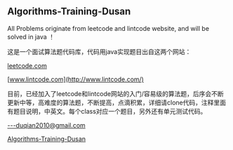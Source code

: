 ## Algorithms-Training-Dusan
All Problems originate from leetcode and lintcode website, and will be solved in java ！

这是一个面试算法题代码库，代码用java实现题目出自这两个网站：

[leetcode.com](https://leetcode.com/)

[www.lintcode.com](http://www.lintcode.com/)


目前，已经加入了leetcode和lintcode网站的入门/容易级的算法题，后序会不断更新中等，高难度的算法题，不断提高，点滴积累，详细请clone代码，注释里面有题目说明，中英文。每个class对应一个题目，另外还有单元测试代码。


---duqian2010@gmail.com

[Algorithms-Training-Dusan](https://github.com/duqian291902259/Algorithms-Training) 
